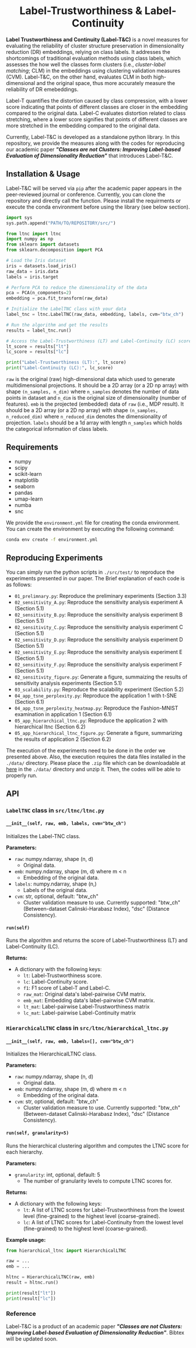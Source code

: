 <p align="center">
  <h1 align="center">Label-Trustworthiness & Label-Continuity</h1>
</p>

**Label Trustworthiness and Continuity (Label-T&C)** is a novel measures for evaluating the reliability of cluster structure preservation in dimensionality reduction (DR) embeddings, relying on class labels. 
It addresses the shortcomings of traditional evaluation methods using class labels, which assesses the how well the classes form clusters (i.e., *cluster-label matching*; CLM) in the embeddings using clustering validation measures (CVM). Label-T&C, on the other hand, evaluates CLM in both high-dimensional and the original space, thus more accurately measure the reliability of DR emebeddings. 

Label-T quantifies the distortion caused by class compression, with a lower score indicating that points of different classes are closer in the embedding compared to the original data. Label-C evaluates distortion related to class stretching, where a lower score signifies that points of different classes are more stretched in the embedding compared to the original data.

Currently, Label-T&C is developed as a standalone python library. In this repository, we provide the measures along with the codes for reproducing our academic paper ***"Classes are not Clusters: Improving Label-based Evaluation of Dimensionality Reduction"*** that introduces Label-T&C.

## Installation & Usage

Label-T&C will be served via `pip` after the academic paper appears in the peer-reviewed journal or conference.
Currently, you can clone the repository and directly call the function.
Please install the requirments  or execute the conda environment before using the library (see below section).

```python
import sys
sys.path.append("PATH/TO/REPOSITORY/src/")

from ltnc import ltnc
import numpy as np
from sklearn import datasets
from sklearn.decomposition import PCA

# Load the Iris dataset
iris = datasets.load_iris()
raw_data = iris.data
labels = iris.target

# Perform PCA to reduce the dimensionality of the data
pca = PCA(n_components=2)
embedding = pca.fit_transform(raw_data)

# Initialize the LabelTNC class with your data
label_tnc = ltnc.LabelTNC(raw_data, embedding, labels, cvm="btw_ch")

# Run the algorithm and get the results
results = label_tnc.run()

# Access the Label-Trustworthiness (LT) and Label-Continuity (LC) scores
lt_score = results["lt"]
lc_score = results["lc"]

print("Label-Trustworthiness (LT):", lt_score)
print("Label-Continuity (LC):", lc_score)
```

`raw` is the original (raw) high-dimensional data which used to generate multidimensional projections. It should be a 2D array (or a 2D np array) with shape `(n_samples, n_dim)` where `n_samples` denotes the number of data points in dataset and `n_dim` is the original size of dimensionality (number of features). `emb` is the projected (embedded) data of `raw` (i.e., MDP result). It should be a 2D array (or a 2D np array) with shape `(n_samples, n_reduced_dim)` where `n_reduced_dim` denotes the dimensionality of projection. `labels` should be a 1d array with length `n_samples` which holds the categorical information of class labels.

## Requirements

- numpy
- scipy
- scikit-learn
- matplotlib
- seaborn
- pandas
- umap-learn
- numba
- snc

We provide the `environment.yml` file for creating the conda environment.
You can create the environment by executing the following command:

```bash
conda env create -f environment.yml 
```

## Reproducing Experiments

You can simply run the python scripts in `./src/test/` to reproduce the experiments presented in our paper.
The Brief explanation of each code is as follows:

- `01_prelimnary.py`: Reproduce the preliminary experiments (Section 3.3)
- `02_sensitivity_A.py`: Reproduce the sensitivity analysis experiment A (Section 5.1)
- `02_sensitivity_B.py`: Reproduce the sensitivity analysis experiment B (Section 5.1)
- `02_sensitivity_C.py`: Reproduce the sensitivity analysis experiment C (Section 5.1)
- `02_sensitivity_D.py`: Reproduce the sensitivity analysis experiment D (Section 5.1)
- `02_sensitivity_E.py`: Reproduce the sensitivity analysis experiment E (Section 5.1)
- `02_sensitivity_F.py`: Reproduce the sensitivity analysis experiment F (Section 5.1)
- `02_sensitivity_figure.py`: Generate a figure, summaizing the results of sensitivity analysis experiments (Section 5.1)
- `03_scalability.py`: Reproduce the scalability experiment (Section 5.2)
- `04_app_tsne_perplexity.py`: Reproduce the application 1 with t-SNE (Section 6.1)
- `04_app_tsne_perplexity_heatmap.py`: Reproduce the Fashion-MNIST examination in application 1 (Section 6.1)
- `05_app_hierarchical_ltnc.py`: Reproduce the application 2 with hierarchical ltnc (Section 6.2)
- `05_app_hierarchical_ltnc_figure.py`: Generate a figure, summarizing the results of application 2 (Section 6.2)

The execution of the experiments need to be done in the order we presented above.
Also, the execution requires the data files installed in the `./data/` directory.
Please place the `.zip` file which can be downloadable at [here](https://TODO) in the `./data/` directory and unzip it. Then, the codes will be able to properly run.


## API

### `LabelTNC` class in `src/ltnc/ltnc.py`


#### `__init__(self, raw, emb, labels, cvm="btw_ch")`

Initializes the Label-TNC class.

**Parameters:**

- `raw`: numpy.ndarray, shape (n, d)
    - Original data.
- `emb`: numpy.ndarray, shape (m, d) where m < n
    - Embedding of the original data.
- `labels`: numpy.ndarray, shape (n,)
    - Labels of the original data.
- `cvm`: str, optional, default: "btw_ch"
    - Cluster validation measure to use. Currently supported: "btw_ch" (Between-dataset Calinski-Harabasz Index), "dsc" (Distance Consistency).

#### `run(self)`

Runs the algorithm and returns the score of Label-Trustworthiness (LT) and Label-Continuity (LC).

**Returns:**

- A dictionary with the following keys:
    - `lt`: Label-Trustworthiness score.
    - `lc`: Label-Continuity score.
    - `f1`: F1 score of Label-T and Label-C.
    - `raw_mat`: Original data's label-pairwise CVM matrix.
    - `emb_mat`: Embedding data's label-pairwise CVM matrix.
    - `lt_mat`: Label-pairwise Label-Trustworthiness matrix
    - `lc_mat`: Label-pairwise Label-Continuity matrix


### `HierarchicalLTNC` class in `src/ltnc/hierarchical_ltnc.py`

#### `__init__(self, raw, emb, labels=[], cvm="btw_ch")`

Initializes the HierarchicalLTNC class.

**Parameters:**

- `raw`: numpy.ndarray, shape (n, d)
    - Original data.
- `emb`: numpy.ndarray, shape (m, d) where m < n
    - Embedding of the original data.
- `cvm`: str, optional, default: "btw_ch"
    - Cluster validation measure to use. Currently supported: "btw_ch" (Between-dataset Calinski-Harabasz Index), "dsc" (Distance Consistency).

#### `run(self, granularity=5)`

Runs the hierarchical clustering algorithm and computes the LTNC score for each hierarchy.

**Parameters:**

- `granularity`: int, optional, default: 5
    - The number of granularity levels to compute LTNC scores for.

**Returns:**

- A dictionary with the following keys:
    - `lt`: A list of LTNC scores for Label-Trustworthiness from the lowest level (fine-grained) to the highest level (coarse-grained).
    - `lc`: A list of LTNC scores for Label-Continuity from the lowest level (fine-grained) to the highest level (coarse-grained).

**Example usage:**

```python
from hierarchical_ltnc import HierarchicalLTNC

raw = ...
emb = ...

hltnc = HierarchicalLTNC(raw, emb)
result = hltnc.run()

print(result["lt"])
print(result["lc"])
```

### Reference

Label-T&C is a product of an academic paper ***"Classes are not Clusters: Improving Label-based Evaluation of Dimensionality Reduction"***. Bibtex will be updated soon.


